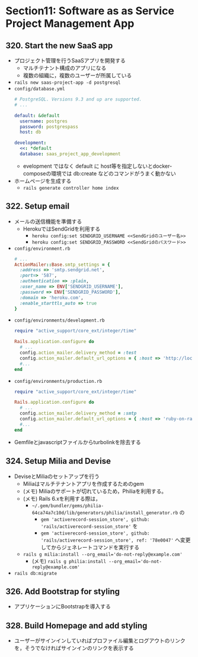 # Section11: Software as as Service Project Management App

## 320. Start the new SaaS app

- プロジェクト管理を行うSaaSアプリを開発する
  - マルチテナント構成のアプリになる
  - 複数の組織に，複数のユーザーが所属している
- `rails new saas-project-app -d postgresql`
- `config/database.yml`
  ```yaml
  # PostgreSQL. Versions 9.3 and up are supported.
  # ...

  default: &default
    username: postgres
    password: postgrespass
    host: db
  
  development:
    <<: *default
    database: saas_project_app_development
  ```
    - evelopment ではなく default に host等を指定しないとdocker-composeの環境では db:create などのコマンドがうまく動かない
- ホームページを生成する
  - `rails generate controller home index`

## 322. Setup email

- メールの送信機能を準備する
  - HerokuではSendGridを利用する
    - `heroku config:set SENDGRID_USERNAME <<SendGridのユーザー名>>`
    - `heroku config:set SENDGRID_PASSWORD <<SendGridのパスワード>>`
- `config/environment.rb`
  ```ruby
  # ...
  ActionMailer::Base.smtp_settings = {
    :address => 'smtp.sendgrid.net',
    :port=> '587',
    :authentication => :plain,
    :user_name => ENV['SENDGRID_USERNAME'],
    :password => ENV['SENDGRID_PASSWORD'],
    :domain => 'heroku.com',
    :enable_starttls_auto => true
  }
  ```
- `config/environments/development.rb`
  ```ruby
  require "active_support/core_ext/integer/time"

  Rails.application.configure do
    # ...
    config.action_mailer.delivery_method = :test
    config.action_mailer.default_url_options = { :host => 'http://localhost:3000' }
    #...
  end
  ```
- `config/environments/production.rb`
  ```ruby
  require "active_support/core_ext/integer/time"

  Rails.application.configure do
    # ...
    config.action_mailer.delivery_method = :smtp
    config.action_mailer.default_url_options = { :host => 'ruby-on-rails-app.herokuapp.com', :protocol => 'https' }
    #...
  end 
  ```
- Gemfileとjavascriptファイルからturbolinkを除去する

## 324. Setup Milia and Devise

- DeviseとMiliaのセットアップを行う
  - Miliaはマルチテナントアプリを作成するためのgem
  - (メモ) Miliaのサポートが切れているため，Philiaを利用する。
  - (メモ) Rails 6.xを利用する際は，
    - `~/.gem/bundler/gems/philia-64ca74a7c10d/lib/generators/philia/install_generator.rb` の
      - `gem 'activerecord-session_store', github: 'rails/activerecord-session_store'` を
      - `gem 'activerecord-session_store', github: 'rails/activerecord-session_store', ref: '78e0047'` へ変更してからジェネレートコマンドを実行する
  - `rails g milia:install --org_email='do-not-reply@example.com'`
    - (メモ) `rails g philia:install --org_email='do-not-reply@example.com'`
- `rails db:migrate`

## 326. Add Bootstrap for styling

- アプリケーションにBootstrapを導入する

## 328. Build Homepage and add styling

- ユーザーがサインインしていればプロファイル編集とログアウトのリンクを，そうでなければサインインのリンクを表示する
